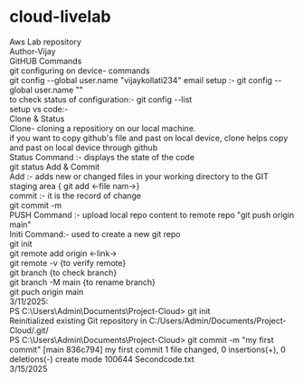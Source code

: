# cloud-livelab
Aws Lab repository
<br>
Author-Vijay
<br>
GitHUB Commands
<br>
git configuring on device- commands 
<br>
git config --global user.name "vijaykollati234"  email setup :- git config --global user.name ""
<br>
to check status of configuration:- git config --list
<br>
setup vs code:- 
<br>
Clone & Status
<br>
Clone- cloning a repositiory on our local machine.
<br>
if you want to copy github's file and past on local device, clone helps copy and past on local device through github
<br>
Status Command :- displays the state of the code
<br>
git status
Add & Commit
<br>
Add :- adds new or changed files in your working directory to the GIT staging area { git add <-file nam->}
<br>
commit :- it is the record of change
<br>
git commit -m
<br>
PUSH Command :- upload local repo content to remote repo "git push origin main"
<br>
Initi Command:- used to create a new git repo
<br>
git init
<br>
git remote add origin <-link->
<br>
git remote -v {to verify remote}
<br>
git branch {to check branch}
<br>
git branch -M main {to rename branch}
<br>
git puch origin main
<br>
                                         3/11/2025:
<br>
PS C:\Users\Admin\Documents\Project-Cloud> git init
<br>
Reinitialized existing Git repository in C:/Users/Admin/Documents/Project-Cloud/.git/
<br>
PS C:\Users\Admin\Documents\Project-Cloud> git commit -m "my first commit"
[main 836c794] my first commit
 1 file changed, 0 insertions(+), 0 deletions(-)
 create mode 100644 Secondcode.txt
 <br>
     3/15/2025
     <br>
     

